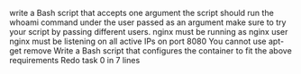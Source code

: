 write a Bash script that accepts one argument
the script should run the whoami command under the user passed as an argument
make sure to try your script by passing different users.
nginx must be running as nginx user
nginx must be listening on all active IPs on port 8080
You cannot use apt-get remove
Write a Bash script that configures the container to fit the above requirements
Redo task 0 in 7 lines
